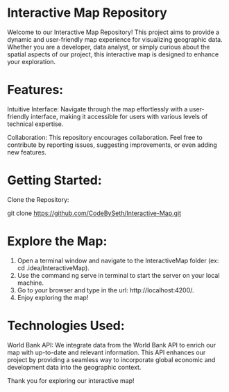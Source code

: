 # Interactive Map Repository
Welcome to our Interactive Map Repository! This project aims to provide a dynamic and user-friendly map experience for visualizing geographic data. Whether you are a developer, data analyst, or simply curious about the spatial aspects of our project, this interactive map is designed to enhance your exploration.

# Features:
Intuitive Interface: Navigate through the map effortlessly with a user-friendly interface, making it accessible for users with various levels of technical expertise.

Collaboration: This repository encourages collaboration. Feel free to contribute by reporting issues, suggesting improvements, or even adding new features.

# Getting Started:
Clone the Repository:

git clone https://github.com/CodeBySeth/Interactive-Map.git

# Explore the Map:

1. Open a terminal window and navigate to the InteractiveMap folder (ex: cd .idea/InteractiveMap).
2. Use the command ng serve in terminal to start the server on your local machine.
3. Go to your browser and type in the url: http://localhost:4200/.
4. Enjoy exploring the map!

# Technologies Used:
World Bank API: We integrate data from the World Bank API to enrich our map with up-to-date and relevant information. This API enhances our project by providing a seamless way to incorporate global economic and development data into the geographic context.

Thank you for exploring our interactive map!